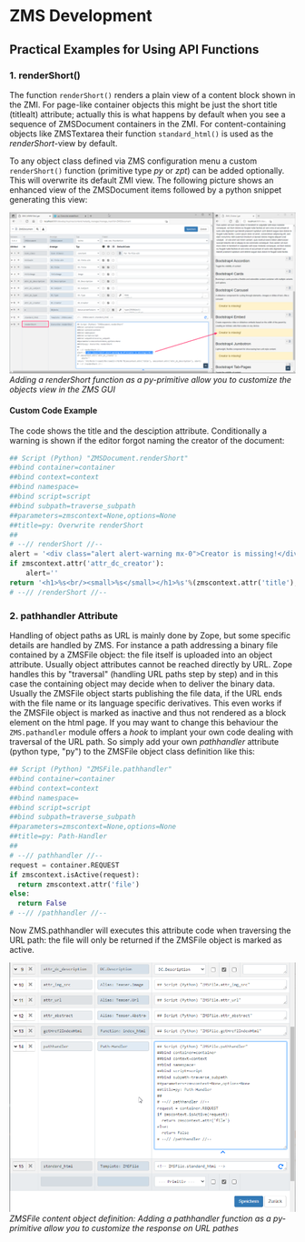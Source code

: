 # ZMS Development

## Practical Examples for Using API Functions

### 1. renderShort()
The function `renderShort()` renders a plain view of a content block shown in the ZMI. For page-like container objects this might be just the short title (titlealt) attribute; actually this is what happens by default when you see a sequence of ZMSDocument containers in the ZMI.
For content-containing objects like ZMSTextarea their function `standard_html()` is used as the *renderShort*-view by default.

To any object class defined via ZMS configuration menu a custom `renderShort()` function (primitive type *py* or *zpt*) can be added optionally. This will overwrite its default ZMI view. The following picture shows an enhanced view of the ZMSDocument items followed by a python snippet generating this view:


![Rendershort](images/develop_api_renderShort.png)
*Adding a renderShort function as a py-primitive allow you to customize the objects view in the ZMS GUI*

#### Custom Code Example
The code shows the title and the desciption attribute. Conditionally a warning is shown if the editor forgot naming the creator of the document:
```python
## Script (Python) "ZMSDocument.renderShort"
##bind container=container
##bind context=context
##bind namespace=
##bind script=script
##bind subpath=traverse_subpath
##parameters=zmscontext=None,options=None
##title=py: Overwrite renderShort
##
# --// renderShort //--
alert = '<div class="alert alert-warning mx-0">Creator is missing!</div>'
if zmscontext.attr('attr_dc_creator'): 
    alert=''
return '<h1>%s<br/><small>%s</small></h1>%s'%(zmscontext.attr('title'), zmscontext.attr('attr_dc_description'), alert)
# --// /renderShort //--
```

### 2. pathhandler Attribute
Handling of object paths as URL is mainly done by Zope, but some specific details are handled by ZMS. For instance a path addressing a binary file contained by a ZMSFile object: the file itself is uploaded into an object attribute. Usually object attributes cannot be reached directly by URL. Zope handles this by "traversal" (handling URL paths step by step) and in this case the containing object may decide when to deliver the binary data. Usually the ZMSFile object starts publishing the file data, if the URL ends with the file name or its language specific derivatives. This even works if the ZMSFile object is marked as inactive and thus not rendered as a block element on the html page.
If you may want to change this behaviour the `ZMS.pathandler` module offers a *hook* to implant your own code dealing with traversal of the URL path.
So simply add your own _pathhandler_ attribute (python type, "py") to the ZMSFile object class definition like this: 
```python
## Script (Python) "ZMSFile.pathhandler"
##bind container=container
##bind context=context
##bind namespace=
##bind script=script
##bind subpath=traverse_subpath
##parameters=zmscontext=None,options=None
##title=py: Path-Handler
##
# --// pathhandler //--
request = container.REQUEST
if zmscontext.isActive(request):
  return zmscontext.attr('file')
else:
  return False
# --// /pathhandler //--
```
Now ZMS.pathhandler will executes this attribute code when traversing the URL path: the file will only be returned if the ZMSFile object is marked as active.

![Pathhandler](images/develop_api_pathhandler.png)
*ZMSFile content object definition: Adding a pathhandler function as a py-primitive allow you to customize the response on URL pathes*
